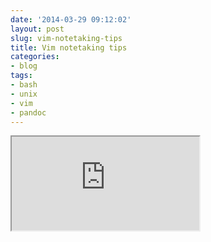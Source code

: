```yaml
---
date: '2014-03-29 09:12:02'
layout: post
slug: vim-notetaking-tips
title: Vim notetaking tips
categories:
- blog
tags:
- bash
- unix
- vim
- pandoc
---
```


<iframe class="youtube" src="http://www.youtube.com/embed/wh_WGWii7UE"></iframe>
